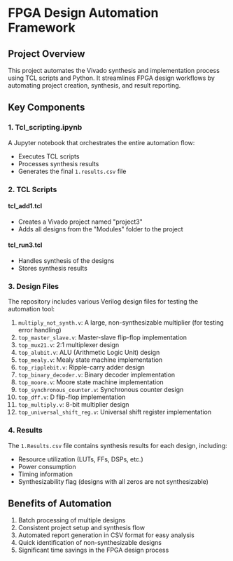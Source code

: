 # FPGA Design Automation Framework

## Project Overview
This project automates the Vivado synthesis and implementation process using TCL scripts and Python. It streamlines FPGA design workflows by automating project creation, synthesis, and result reporting.

## Key Components

### 1. Tcl_scripting.ipynb
A Jupyter notebook that orchestrates the entire automation flow:
- Executes TCL scripts
- Processes synthesis results
- Generates the final `1.results.csv` file

### 2. TCL Scripts
#### tcl_add1.tcl
- Creates a Vivado project named "project3"
- Adds all designs from the "Modules" folder to the project

#### tcl_run3.tcl
- Handles synthesis of the designs
- Stores synthesis results

### 3. Design Files
The repository includes various Verilog design files for testing the automation tool:

1. `multiply_not_synth.v`: A large, non-synthesizable multiplier (for testing error handling)
2. `top_master_slave.v`: Master-slave flip-flop implementation
3. `top_mux21.v`: 2:1 multiplexer design
4. `top_alubit.v`: ALU (Arithmetic Logic Unit) design
5. `top_mealy.v`: Mealy state machine implementation
6. `top_ripplebit.v`: Ripple-carry adder design
7. `top_binary_decoder.v`: Binary decoder implementation
8. `top_moore.v`: Moore state machine implementation
9. `top_synchronous_counter.v`: Synchronous counter design
10. `top_dff.v`: D flip-flop implementation
11. `top_multiply.v`: 8-bit multiplier design
12. `top_universal_shift_reg.v`: Universal shift register implementation

### 4. Results
The `1.Results.csv` file contains synthesis results for each design, including:
- Resource utilization (LUTs, FFs, DSPs, etc.)
- Power consumption
- Timing information
- Synthesizability flag (designs with all zeros are not synthesizable)

## Benefits of Automation
1. Batch processing of multiple designs
2. Consistent project setup and synthesis flow
3. Automated report generation in CSV format for easy analysis
4. Quick identification of non-synthesizable designs
5. Significant time savings in the FPGA design process
